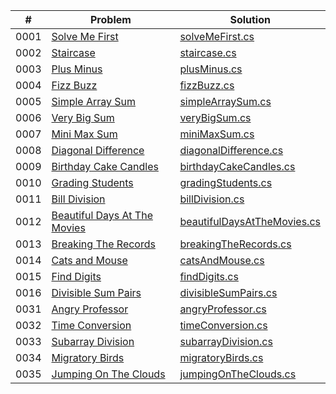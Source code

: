 |  #  | Problem       | Solution |
| :-: | ------------- | -------- |
| 0001 | [Solve Me First](https://www.hackerrank.com/challenges/solve-me-first/problem) | [solveMeFirst.cs](./algorithms/01_solveMeFirst/Program.cs) |
| 0002 | [Staircase](https://www.hackerrank.com/challenges/staircase/problem) | [staircase.cs](./algorithms/02_Stair_Case/Program.cs) |
| 0003 | [Plus Minus](https://www.hackerrank.com/challenges/plus-minus/problem) | [plusMinus.cs](./algorithms/03_Plus_Minus/Program.cs) |
| 0004 | [Fizz Buzz](https://www.hackerrank.com/challenges/fizzbuzz/problem) | [fizzBuzz.cs](./algorithms/04_FizzBuzz/Program.cs) |
| 0005 | [Simple Array Sum](https://www.hackerrank.com/challenges/simple-array-sum/problem) | [simpleArraySum.cs](./algorithms/05_Simple_Array_Sum/simpleArraySum.cs) |
| 0006 | [Very Big Sum](https://www.hackerrank.com/challenges/a-very-big-sum/problem) | [veryBigSum.cs](./algorithms/06_Very_Big_Sum/aVeryBigSum.cs) |
| 0007 | [Mini Max Sum](https://www.hackerrank.com/challenges/mini-max-sum/problem) | [miniMaxSum.cs](./algorithms/07_Mini_Max_Sum/miniMaxSum.cs) |
| 0008 | [Diagonal Difference](https://www.hackerrank.com/challenges/diagonal-difference/problem) | [diagonalDifference.cs](./algorithms/08_Diagonal_Difference/diagonalDifference.cs) |
| 0009 | [Birthday Cake Candles](https://www.hackerrank.com/challenges/birthday-cake-candles/problem) | [birthdayCakeCandles.cs](./algorithms/09_Birthday_Cake_Candles/birthdayCakeCandles.cs) |
| 0010 | [Grading Students](https://www.hackerrank.com/challenges/grading/problem) | [gradingStudents.cs](./algorithms/10_Grading_Students/gradingStudents.cs) |
| 0011 | [Bill Division](https://www.hackerrank.com/challenges/bon-appetit/problem) | [billDivision.cs](./algorithms/11_Bill_Division/billDivision.cs) |
| 0012 | [Beautiful Days At The Movies](https://www.hackerrank.com/challenges/beautiful-days-at-the-movies/problem) | [beautifulDaysAtTheMovies.cs](./algorithms/12_Beautiful_Days_at_the_Movies/beautifulDaysAtTheMovies.cs) |
| 0013 | [Breaking The Records](https://www.hackerrank.com/challenges/breaking-best-and-worst-records/problem) | [breakingTheRecords.cs](./algorithms/13_Breaking_The_Records/breakingTheRecords.cs) |
| 0014 | [Cats and Mouse](https://www.hackerrank.com/challenges/cats-and-a-mouse/problem) | [catsAndMouse.cs](./algorithms/14_Cats_And_Mouse/catsAndMouse.cs) |
| 0015 | [Find Digits](https://www.hackerrank.com/challenges/find-digits/problem) | [findDigits.cs](./algorithms/15_Find_Digits/findDigits.cs) |
| 0016 | [Divisible Sum Pairs](https://www.hackerrank.com/challenges/divisible-sum-pairs/problem) | [divisibleSumPairs.cs](./algorithms/16_Divisible_Sum_Pairs/divisibleSumPairs.cs) |
| 0031 | [Angry Professor](https://www.hackerrank.com/challenges/angry-professor/problem) | [angryProfessor.cs](./algorithms/31_Angry_Professor/angryProfessor.cs) |
| 0032 | [Time Conversion](https://www.hackerrank.com/challenges/time-conversion/problem) | [timeConversion.cs](./algorithms/32_Time_Conversion/timeConversion.cs) |
| 0033 | [Subarray Division](https://www.hackerrank.com/challenges/the-birthday-bar/problem) | [subarrayDivision.cs](./algorithms/33_Subarray_Division/subarrayDivision.cs) |
| 0034 | [Migratory Birds](https://www.hackerrank.com/challenges/migratory-birds/problem) | [migratoryBirds.cs](./algorithms/34_Migratory_Birds/migratoryBirds.cs) |
| 0035 | [Jumping On The Clouds](https://www.hackerrank.com/challenges/jumping-on-the-clouds-revisited/problem) | [jumpingOnTheClouds.cs](./algorithms/35_Jumping_OnThe_Clouds/jumpingOnTheClouds.cs) |
